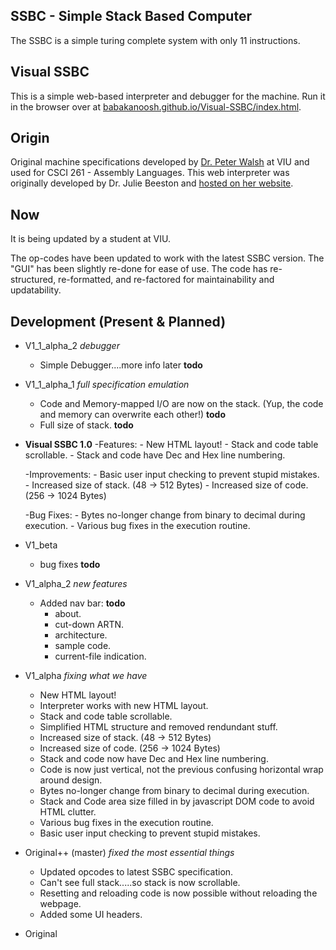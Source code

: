 ## SSBC - Simple Stack Based Computer
The SSBC is a simple turing complete system with only 11 instructions.

## Visual SSBC
This is a simple web-based interpreter and debugger for the machine. Run it in the browser over at [babakanoosh.github.io/Visual-SSBC/index.html](https://babakanoosh.github.io/Visual-SSBC/index.html).

## Origin
Original machine specifications developed by [Dr. Peter Walsh](http://csci.viu.ca/~pwalsh/) at VIU and used for CSCI 261 - Assembly Languages. This web interpreter was originally developed by Dr. Julie Beeston and [hosted on her website](http://csci.viu.ca/~beestonj/csci261/index.html).

## Now
It is being updated by a student at VIU.

The op-codes have been updated to work with the latest SSBC version. The "GUI" has been slightly re-done for ease of use. The code has re-structured, re-formatted, and re-factored for maintainability and updatability.

## Development (Present & Planned)
   - V1_1_alpha_2 *debugger*
      - Simple Debugger....more info later **todo**

   - V1_1_alpha_1 *full specification emulation*
      - Code and Memory-mapped I/O are now on the stack. (Yup, the code and memory can overwrite each other!) **todo**
      - Full size of stack. **todo**

   - **Visual SSBC 1.0**
      -Features:
         - New HTML layout!
         - Stack and code table scrollable.
         - Stack and code have Dec and Hex line numbering.
         
      -Improvements:
         - Basic user input checking to prevent stupid mistakes.
         - Increased size of stack. (48  ->  512 Bytes)
         - Increased size of code.  (256 -> 1024 Bytes)
         
      -Bug Fixes:
         - Bytes no-longer change from binary to decimal during execution.
         - Various bug fixes in the execution routine.
      
    
   - V1_beta
      - bug fixes **todo**

   - V1_alpha_2 *new features*
      - Added nav bar: **todo**
         - about.
         - cut-down ARTN.
         - architecture.
         - sample code.
         - current-file indication.

   - V1_alpha *fixing what we have*
      - New HTML layout!
      - Interpreter works with new HTML layout.
      - Stack and code table scrollable.
      - Simplified HTML structure and removed rendundant stuff.
      - Increased size of stack. (48  ->  512 Bytes)
      - Increased size of code.  (256 -> 1024 Bytes)
      - Stack and code now have Dec and Hex line numbering.
      - Code is now just vertical, not the previous confusing horizontal wrap around design.
      - Bytes no-longer change from binary to decimal during execution.
      - Stack and Code area size filled in by javascript DOM code to avoid HTML clutter.
      - Various bug fixes in the execution routine.
      - Basic user input checking to prevent stupid mistakes.


   - Original++ (master) *fixed the most essential things*
      - Updated opcodes to latest SSBC specification.
      - Can't see full stack.....so stack is now scrollable.
      - Resetting and reloading code is now possible without reloading the webpage.
      - Added some UI headers.

  - Original
